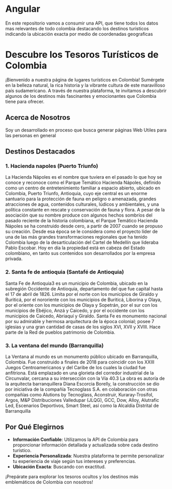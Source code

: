 # Angular

En este repositorio vamos a consumir una API, que tiene todos los datos mas relevantes de todo colombia destacando los destinos turisticos indicando la ubicación exacta por medio de coordenadas geograficas

# Descubre los Tesoros Turísticos de Colombia

¡Bienvenido a nuestra página de lugares turísticos en Colombia! Sumérgete en la belleza natural, la rica historia y la vibrante cultura de este maravilloso país sudamericano. A través de nuestra plataforma, te invitamos a descubrir algunos de los destinos más fascinantes y emocionantes que Colombia tiene para ofrecer.

## Acerca de Nosotros

Soy un desarrollado en proceso que busca generar páginas Web Utiles para las personas en general

## Destinos Destacados

### 1. Hacienda napoles (Puerto Triunfo)

La Hacienda Nápoles es el nombre que tuviera en el pasado lo que hoy se conoce y reconoce como el Parque Temático Hacienda Nápoles, definido como un centro de entretenimiento familiar a espacio abierto, ubicado en Colombia, Puerto Triunfo, Antioquia, cuyo eje central es un enorme santuario para la protección de fauna en peligro o amenazada, grandes atracciones de agua, contenidos culturales, lúdicos y ambientales, y una política constante en rescate y conservación de fauna y flora. A pesar de la asociación que su nombre produce con algunos hechos sombríos del pasado reciente de la historia colombiana, el Parque Temático Hacienda Nápoles se ha construido desde cero, a partir de 2007 cuando se propuso su creación. Desde esa época se le considera como el proyecto líder de una de las más grandes transformaciones regionales que ha tenido Colombia luego de la desarticulación del Cartel de Medellín que lideraba Pablo Escobar. Hoy en día la propiedad está en cabeza del Estado colombiano, en tanto sus contenidos son desarrollados por la empresa privada.

### 2. Santa fe de antioquia (Santafé de Antioquia)

 Santa Fe de Antioquia3​ es un municipio de Colombia, ubicado en la subregión Occidente de Antioquia, departamento del que fue capital hasta el 17 de abril de 1826. Limita por el norte con los municipios de Giraldo y Buriticá, por el nororiente con los municipios de Buriticá, Liborina y Olaya, por el oriente con los municipios de Olaya y Sopetrán, por el sur con los municipios de Ebéjico, Anzá y Caicedo, y por el occidente con los municipios de Caicedo, Abriaquí y Giraldo. Santa Fe es monumento nacional por su admirable y hermosa arquitectura de la época colonial; posee 7 iglesias y una gran cantidad de casas de los siglos XVI, XVII y XVIII. Hace parte de la Red de pueblos patrimonio de Colombia.

### 3. La ventana del mundo (Barranquilla)

La Ventana al mundo es un monumento público ubicado en Barranquilla, Colombia. Fue construido a finales de 2018 para coincidir con los XXIII Juegos Centroamericanos y del Caribe de los cuales la ciudad fue anfitriona. Está emplazado en una glorieta del corredor industrial de la Circunvalar, cercana a su intersección con la Vía 40.3​ La obra es autoría de la arquitecta barranquillera Diana Escorcia Borelly, la construcción se dio por iniciativa de la compañía Tecnoglass S.A. en colaboración con otras compañías como Alutions by Tecnoglass, Aconstruir, Kuraray-Trosifol, Argos, M&P Distribuciones Valledupar (JLQG), GCC, Dow, Alloy, Alutrafic Led, Escenarios Deportivos, Smart Steel, así como la Alcaldía Distrital de Barranquilla

## Por Qué Elegirnos

- **Información Confiable**: Utilizamos la API de Colombia para proporcionar información detallada y actualizada sobre cada destino turístico.
- **Experiencia Personalizada**: Nuestra plataforma te permite personalizar tu experiencia de viaje según tus intereses y preferencias.
- **Ubicación Exacta**: Buscando con exactitud.

¡Prepárate para explorar los tesoros ocultos y los destinos más emblemáticos de Colombia con nosotros!
